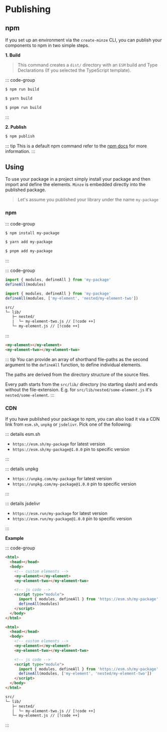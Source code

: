 # Publishing

## npm

If you set up an environment via the `create-minze` CLI, you can publish your components to npm in two simple steps.

**1. Build**

> This command creates a `dist/` directory with an `ESM` build and Type Declarations (If you selected the TypeScript template).

::: code-group

```bash [npm]
$ npm run build
```

```bash [yarn]
$ yarn build
```

```bash [pnpm]
$ pnpm run build
```

:::

**2. Publish**

```bash
$ npm publish
```

::: tip
This is a default npm command refer to the [npm docs](https://docs.npmjs.com/cli/commands/npm-publish) for more information.
:::

## Using

To use your package in a project simply install your package and then import and define the elements. `Minze` is embedded directly into the published package.

> Let's assume you published your library under the name `my-package`

### npm

::: code-group

```bash [npm]
$ npm install my-package
```

```bash [yarn]
$ yarn add my-package
```

```bash [pnpm]
$ pnpm add my-package
```

:::

<!-- prettier-ignore-start -->

::: code-group

```js [Define All]
import { modules, defineAll } from 'my-package'
defineAll(modules)
```

```js [Define Individual]
import { modules, defineAll } from 'my-package'
defineAll(modules, ['my-element', 'nested/my-element-two'])
```

```txt [Source Files]
src/
└─ lib/
   ├─ nested/
   |  └─ my-element-two.js // [!code ++]
   └─ my-element.js // [!code ++]
```

:::

```html
<my-element></my-element>
<my-element-two></my-element-two>
```

<!-- prettier-ignore-end -->

::: tip
You can provide an array of shorthand file-paths as the second argument to the `defineAll` function, to define individual elements.

The paths are derived from the directory structure of the source files.

Every path starts from the `src/lib/` directory (no starting slash) and ends without the file-extension. E.g. for `src/lib/nested/some-element.js` it's `nested/some-element`.
:::

### CDN

If you have published your package to npm, you can also load it via a CDN link from `esm.sh`, `unpkg` or `jsdelivr`. Pick one of the following:

::: details esm.sh

- `https://esm.sh/my-package` for latest version
- `https://esm.sh/my-package@1.0.0` pin to specific version

:::

::: details unpkg

- `https://unpkg.com/my-package` for latest version
- `https://unpkg.com/my-package@1.0.0` pin to specific version

:::

::: details jsdelivr

- `https://esm.run/my-package` for latest version
- `https://esm.run/my-package@1.0.0` pin to specific version

:::

**Example**

<!-- prettier-ignore-start -->

::: code-group

```html [Define All]
<html>
  <head></head>
  <body>
    <!-- custom elements -->
    <my-element></my-element>
    <my-element-two></my-element-two>

    <!-- js code -->
    <script type="module">
      import { modules, defineAll } from 'https://esm.sh/my-package'
      defineAll(modules)
    </script>
  </body>
</html>
```

```html [Define Individual]
<html>
  <head></head>
  <body>
    <!-- custom elements -->
    <my-element></my-element>
    <my-element-two></my-element-two>

    <!-- js code -->
    <script type="module">
      import { modules, defineAll } from 'https://esm.sh/my-package'
      defineAll(modules, ['my-element', 'nested/my-element-two'])
    </script>
  </body>
</html>
```

```txt [Source Files]
src/
└─ lib/
   ├─ nested/
   |  └─ my-element-two.js // [!code ++]
   └─ my-element.js // [!code ++]
```

:::

<!-- prettier-ignore-end -->
